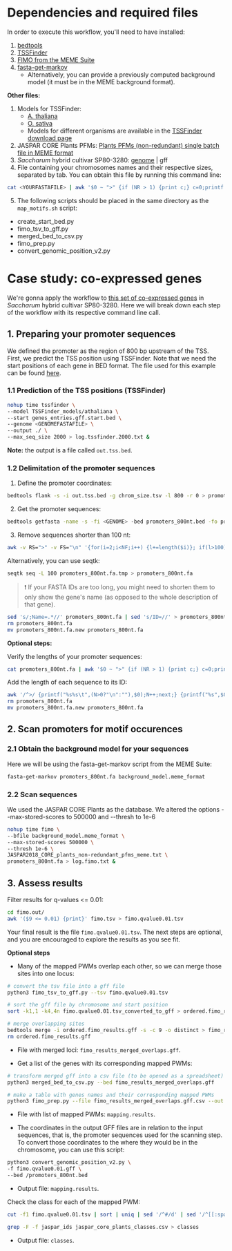 # Dependencies and required files
In order to execute this workflow, you'll need to have installed:
1. [bedtools](https://github.com/arq5x/bedtools2)
2. [TSSFinder](https://github.com/tssfinder/tssfinder.github.io)
3. [FIMO from the MEME Suite](http://meme-suite.org/doc/fimo.html)
4. [fasta-get-markov](http://meme-suite.org/doc/fasta-get-markov.html)
   * Alternatively, you can provide a previously computed background model (it must be in the MEME background format).

**Other files:**
1. Models for TSSFinder:
   * [A. thaliana](resources/TSSFinder_models/athaliana)
   * [O. sativa](resources/TSSFinder_models/osativa)
   * Models for different organisms are available in the [TSSFinder download page](https://tssfinder.github.io/download.html)
2. JASPAR CORE Plants PFMs: [Plants PFMs (non-redundant) single batch file in MEME format](http://jaspar.genereg.net/download/CORE/JASPAR2020_CORE_plants_non-redundant_pfms_meme.txt)
3. *Saccharum* hybrid cultivar SP80-3280: [genome](https://www.ncbi.nlm.nih.gov/nuccore/QPEU01000000) | gff
4. File containing your chromosomes names and their respective sizes, separated by tab. You can obtain this file by running this command line:
```bash
cat <YOURFASTAFILE> | awk '$0 ~ ">" {if (NR > 1) {print c;} c=0;printf substr($0,2,100) "\t"; } $0 !~ ">" {c+=length($0);} END { print c; }' > chrom_size.tsv
```
5. The following scripts should be placed in the same directory as the `map_motifs.sh` script:
  * create_start_bed.py
  * fimo_tsv_to_gff.py
  * merged_bed_to_csv.py
  * fimo_prep.py
  * convert_genomic_position_v2.py

# Case study: co-expressed genes
We're gonna apply the workflow to [this set of co-expressed genes](test_sample_files/test_sample_list.txt) in *Saccharum* hybrid cultivar SP80-3280. Here we will break down each step of the workflow with its respective command line call. 

## 1. Preparing your promoter sequences
We defined the promoter as the region of 800 bp upstream of the TSS. First, we predict the TSS position using TSSFinder. Note that we need the start positions of each gene in BED format. The file used for this example can be found [here](test_sample_files/genes_entries.gff.start.bed).

### 1.1 Prediction of the TSS positions (TSSFinder)
```bash
nohup time tssfinder \
--model TSSFinder_models/athaliana \
--start genes_entries.gff.start.bed \
--genome <GENOMEFASTAFILE> \
--output ./ \
--max_seq_size 2000 > log.tssfinder.2000.txt &
```
**Note:** the output is a file called `out.tss.bed`.

### 1.2 Delimitation of the promoter sequences
1. Define the promoter coordinates:
```bash
bedtools flank -s -i out.tss.bed -g chrom_size.tsv -l 800 -r 0 > promoters_800nt.bed
```
2. Get the promoter sequences:
```bash
bedtools getfasta -name -s -fi <GENOME> -bed promoters_800nt.bed -fo promoters_800nt.fa.tmp
```
3. Remove sequences shorter than 100 nt:
```bash
awk -v RS=">" -v FS="\n" '{for(i=2;i<NF;i++) {l+=length($i)}; if(l>100) printf ">%s", $0}' promoters_800nt.fa.tmp > promoters_800nt.fa
```
Alternatively, you can use seqtk:
```bash
seqtk seq -L 100 promoters_800nt.fa.tmp > promoters_800nt.fa
```

> :heavy_exclamation_mark: If your FASTA IDs are too long, you might need to shorten them to only show the gene's name (as opposed to the whole description of that gene).
```bash
sed 's/;Name=.*//' promoters_800nt.fa | sed 's/ID=//' > promoters_800nt.fa.new
rm promoters_800nt.fa
mv promoters_800nt.fa.new promoters_800nt.fa
```

**Optional steps:**

Verify the lengths of your promoter sequences:
```bash
cat promoters_800nt.fa | awk '$0 ~ ">" {if (NR > 1) {print c;} c=0;printf substr($0,2,100) "\t"; } $0 !~ ">" {c+=length($0);} END { print c; }' > promoters_length
```

Add the length of each sequence to its ID:
```bash
awk '/^>/ {printf("%s%s\t",(N>0?"\n":""),$0);N++;next;} {printf("%s",$0);} END {printf("\n");}' promoters_800nt.fa | awk -F '\t' '{printf("%s_%d\n%s\n",$1,length($2),$2);}' > promoters_800nt.fa.new
rm promoters_800nt.fa
mv promoters_800nt.fa.new promoters_800nt.fa
```

## 2. Scan promoters for motif occurences
### 2.1 Obtain the background model for your sequences
Here we will be using the fasta-get-markov script from the MEME Suite:
```bash
fasta-get-markov promoters_800nt.fa background_model.meme_format
```

### 2.2 Scan sequences
We used the JASPAR CORE Plants as the database. We altered the options --max-stored-scores to 500000 and --thresh to 1e-6
```bash
nohup time fimo \
--bfile background_model.meme_format \
--max-stored-scores 500000 \
--thresh 1e-6 \
JASPAR2018_CORE_plants_non-redundant_pfms_meme.txt \
promoters_800nt.fa > log.fimo.txt &
```

## 3. Assess results
Filter results for q-values <= 0.01:
```bash
cd fimo.out/
awk '($9 <= 0.01) {print}' fimo.tsv > fimo.qvalue0.01.tsv
```
Your final result is the file `fimo.qvalue0.01.tsv`. The next steps are optional, and you are encouraged to explore the results as you see fit.

**Optional steps**
* Many of the mapped PWMs overlap each other, so we can merge those sites into one locus:
```bash
# convert the tsv file into a gff file
python3 fimo_tsv_to_gff.py --tsv fimo.qvalue0.01.tsv

# sort the gff file by chromosome and start position
sort -k1,1 -k4,4n fimo.qvalue0.01.tsv_converted_to_gff > ordered.fimo_results.gff

# merge overlapping sites
bedtools merge -i ordered.fimo_results.gff -s -c 9 -o distinct > fimo_results_merged_overlaps.gff
rm ordered.fimo_results.gff
```
  * File with merged loci: `fimo_results_merged_overlaps.gff`.

* Get a list of the genes with its corresponding mapped PWMs:
```bash
# transform merged gff into a csv file (to be opened as a spreadsheet)
python3 merged_bed_to_csv.py --bed fimo_results_merged_overlaps.gff

# make a table with genes names and their corresponding mapped PWMs
python3 fimo_prep.py --file fimo_results_merged_overlaps.gff.csv --out mapping.results --alt T
```
  * File with list of mapped PWMs: `mapping.results`.

* The coordinates in the output GFF files are in relation to the input sequences, that is, the promoter sequences used for the scanning step. To convert those coordinates to the where they would be in the chromosome, you can use this script:
```bash
python3 convert_genomic_position_v2.py \
-f fimo.qvalue0.01.gff \
--bed /promoters_800nt.bed
```
  * Output file: `mapping.results`.

Check the class for each of the mapped PWM:
```bash
cut -f1 fimo.qvalue0.01.tsv | sort | uniq | sed '/^#/d' | sed '/^[[:space:]]*$/d' > jaspar_ids

grep -F -f jaspar_ids jaspar_core_plants_classes.csv > classes
```
  * Output file: `classes`.
